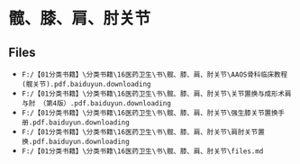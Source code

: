 # 髋、膝、肩、肘关节

## Files

- `F:/【01分类书籍】\分类书籍\16医药卫生\书\髋、膝、肩、肘关节\AAOS骨科临床教程(髋关节).pdf.baiduyun.downloading`
- `F:/【01分类书籍】\分类书籍\16医药卫生\书\髋、膝、肩、肘关节\关节置换与成形术肩与肘 （第4版）.pdf.baiduyun.downloading`
- `F:/【01分类书籍】\分类书籍\16医药卫生\书\髋、膝、肩、肘关节\强生膝关节置换手册.pdf.baiduyun.downloading`
- `F:/【01分类书籍】\分类书籍\16医药卫生\书\髋、膝、肩、肘关节\肩肘关节置换.pdf.baiduyun.downloading`
- `F:/【01分类书籍】\分类书籍\16医药卫生\书\髋、膝、肩、肘关节\files.md`
